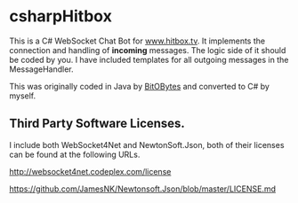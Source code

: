 # csharpHitbox

This is a C# WebSocket Chat Bot for www.hitbox.tv. It implements the connection and handling of **incoming** messages. The logic side of it should be coded by you. I have included templates for all outgoing messages in the MessageHandler.

This was originally coded in Java by [BitOBytes](www.twitter.com/bitobytes) and converted to C# by myself. 

## Third Party Software Licenses.

I include both WebSocket4Net and NewtonSoft.Json, both of their licenses can be found at the following URLs.

http://websocket4net.codeplex.com/license

https://github.com/JamesNK/Newtonsoft.Json/blob/master/LICENSE.md
